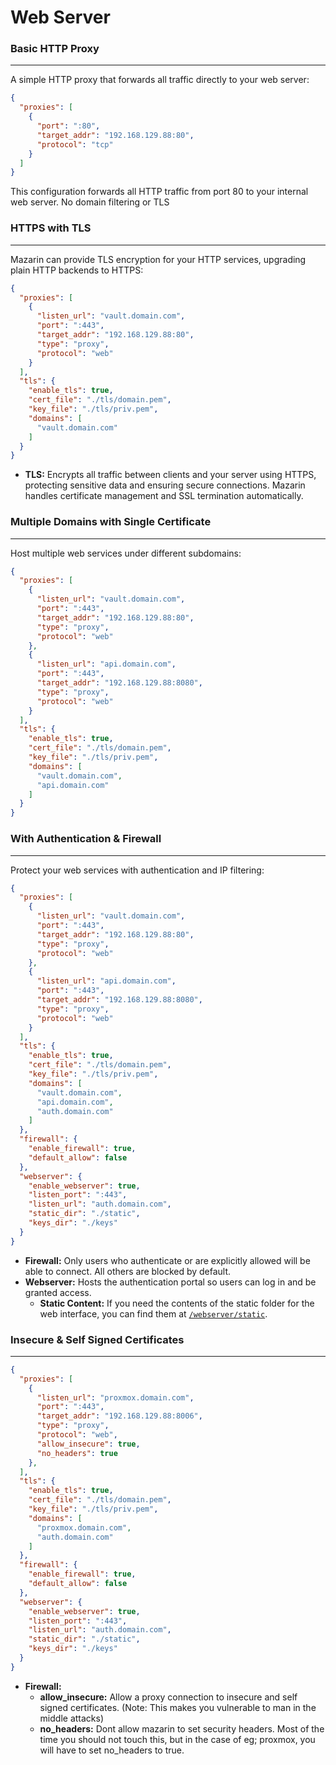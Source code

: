 # Web Server

### Basic HTTP Proxy
---

A simple HTTP proxy that forwards all traffic directly to your web server:

```json
{
  "proxies": [
    {
      "port": ":80",
      "target_addr": "192.168.129.88:80",
      "protocol": "tcp"
    }
  ]
}
```
This configuration forwards all HTTP traffic from port 80 to your internal web server. No domain filtering or TLS

### HTTPS with TLS
---

Mazarin can provide TLS encryption for your HTTP services, upgrading plain HTTP backends to HTTPS:
```json
{
  "proxies": [
    {
      "listen_url": "vault.domain.com",
      "port": ":443",
      "target_addr": "192.168.129.88:80",
      "type": "proxy",
      "protocol": "web"
    }
  ],
  "tls": {
    "enable_tls": true,
    "cert_file": "./tls/domain.pem",
    "key_file": "./tls/priv.pem",
    "domains": [
      "vault.domain.com"
    ]
  }
}
  ```

- **TLS:** Encrypts all traffic between clients and your server using HTTPS, protecting sensitive data and ensuring secure connections. Mazarin handles certificate management and SSL termination automatically.

### Multiple Domains with Single Certificate
---

Host multiple web services under different subdomains:

```json
{
  "proxies": [
    {
      "listen_url": "vault.domain.com",
      "port": ":443",
      "target_addr": "192.168.129.88:80",
      "type": "proxy",
      "protocol": "web"
    },
    {
      "listen_url": "api.domain.com",
      "port": ":443",
      "target_addr": "192.168.129.88:8080",
      "type": "proxy",
      "protocol": "web"
    }
  ],
  "tls": {
    "enable_tls": true,
    "cert_file": "./tls/domain.pem",
    "key_file": "./tls/priv.pem",
    "domains": [
      "vault.domain.com",
      "api.domain.com"
    ]
  }
}
  ```

### With Authentication & Firewall
---

Protect your web services with authentication and IP filtering:

```json
{
  "proxies": [
    {
      "listen_url": "vault.domain.com",
      "port": ":443",
      "target_addr": "192.168.129.88:80",
      "type": "proxy",
      "protocol": "web"
    },
    {
      "listen_url": "api.domain.com",
      "port": ":443",
      "target_addr": "192.168.129.88:8080",
      "type": "proxy",
      "protocol": "web"
    }
  ],
  "tls": {
    "enable_tls": true,
    "cert_file": "./tls/domain.pem",
    "key_file": "./tls/priv.pem",
    "domains": [
      "vault.domain.com",
      "api.domain.com",
      "auth.domain.com"
    ]
  },
  "firewall": {
    "enable_firewall": true,
    "default_allow": false
  },
  "webserver": {
    "enable_webserver": true,
    "listen_port": ":443",
    "listen_url": "auth.domain.com",
    "static_dir": "./static",
    "keys_dir": "./keys"
  }
}
  ```

- **Firewall:** Only users who authenticate or are explicitly allowed will be able to connect. All others are blocked by default.
- **Webserver:** Hosts the authentication portal so users can log in and be granted access.
    - **Static Content:** If you need the contents of the static folder for the web interface, you can find them at [`/webserver/static`](../webserver/static).
### Insecure & Self Signed Certificates 
---

```json
{
  "proxies": [
    {
      "listen_url": "proxmox.domain.com",
      "port": ":443",
      "target_addr": "192.168.129.88:8006",
      "type": "proxy",
      "protocol": "web",
      "allow_insecure": true,
      "no_headers": true
    },
  ],
  "tls": {
    "enable_tls": true,
    "cert_file": "./tls/domain.pem",
    "key_file": "./tls/priv.pem",
    "domains": [
      "proxmox.domain.com",
      "auth.domain.com"
    ]
  },
  "firewall": {
    "enable_firewall": true,
    "default_allow": false
  },
  "webserver": {
    "enable_webserver": true,
    "listen_port": ":443",
    "listen_url": "auth.domain.com",
    "static_dir": "./static",
    "keys_dir": "./keys"
  }
}
  ```
- **Firewall:** 
  - **allow_insecure:** Allow a proxy connection to insecure and self signed certificates. (Note: This makes you vulnerable to man in the middle attacks)
  - **no_headers:** Dont allow mazarin to set security headers. Most of the time you should not touch this, but in the case of eg; proxmox, you will have to set no_headers to true.
